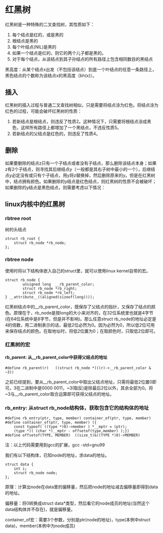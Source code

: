 # 红黑树
红黑树是一种特殊的二叉查找树，其性质如下：

1. 每个结点是红的，或是黑的
2. 根结点是黑的
3. 每个叶结点(NIL)是黑的
4. 如果一个结点是红的，则它的两个儿子都是黑的。
5. 对于每个结点，从该结点到其子孙结点的所有路径上包含相同数目的黑结点

黑高度：从某个结点x出发（不包括该结点）到底一个叶结点的任意一条路径上，黑色结点的个数称为该结点x的黑高度（bh(x)）。

## 插入
红黑树的插入过程与普通二叉查找树相似，只是需要将结点涂为红色。将结点涂为红色的过程，可能会破坏红黑树的性质：

1. 若新结点是根结点，则违反了性质2。这种情况下，只需要将根结点涂成黑色，这样所有路径上都增加了一个黑结点，不违反性质5。
2. 若新结点的父结点是红色的，则违反了性质4。

## 删除
如果要删除的结点z只有一个子结点或者没有子结点，那么删除该结点本身；如果z有2个子结点，则寻找其后继结点y（一般都是其右子树中最小的一个），后继结点y必定没有或只有个子结点，用y将z替换掉，然后删除原来的y。但是在红黑树中，结点拥有颜色。如果删除的y结点是红色结点，则红黑树的性质不会被破坏；如果删除的y结点是黑色结点，则需要考虑以下情况：

## linux内核中的红黑树
### rbtree root
树的头结点

	struct rb_root {
		struct rb_node *rb_node;
	};

### rbtree node
使用时将以下结构体嵌入自己的struct里，就可以使用linux kernel自带的宏。

	struct rb_node {
    		unsigned long  __rb_parent_color;
    		struct rb_node *rb_right;
    		struct rb_node *rb_left;
	} __attribute__((aligned(sizeof(long))));

红黑树结点中的__rb_parent_color，既保存了父结点的指针，又保存了结点的颜色。原理在于，rb_node是按long的大小来对齐的，在32位系统里也就是4字节(在64位系统中是8字节，但是并不影响)。那么任意struct rb_node的地址必定是4的倍数，用二进制表示的话，最低2位必然为0。因为必然为0，所以低2位可用来保存结点的颜色。在取地址时，将低2位置为0；在取颜色时，只取低2位即可。
### 红黑树的宏
#### rb_parent: 从__rb_parent_color中获得父结点的地址
	#define rb_parent(r)   ((struct rb_node *)((r)->__rb_parent_color & ~3))

之前已经提到，要从__rb_parent_color中取出父结点地址，只需将最低2位置0即可。3在二进制中是0000 0011，~3(取反)是除最后2位以外，其余全部为0。将~3与__rb_parent_color取合运算即可获得父结点的地址。

### rb_entry: 从struct rb_node结构体，获取包含它的结构体的地址
	#define rb_entry(ptr, type, member) container_of(ptr, type, member)
	#define container_of(ptr, type, member) ({
		const typeof( ((type *)0)->member ) *__mptr = (ptr);
		(type *)( (char *)__mptr - offsetof(type,member) );})
	#define offsetof(TYPE, MEMBER)  ((size_t)&((TYPE *)0)->MEMBER)

注：以上代码需要用到gcc的扩展，gcc -std=gnu99

我们有以下结构体，已知node的地址，求data的地址。

	struct data {
		int i;
		struct rb_node node;
	};

原理：计算出node在data里的偏移量，然后把node的地址减去偏移量即得到data的地址。

偏移量：将0转换成struct data*类型，然后看它的node成员的地址(当然这个data结构体并不存在)，就是偏移量。

container_of宏：需要3个参数，分别是ptr(node的地址)，type(本例中struct data)，member(本例中为node成员)
